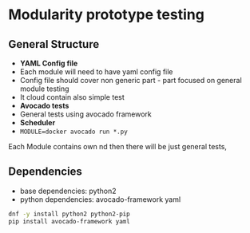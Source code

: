 # Modularity prototype testing

## General Structure
 * __YAML Config file__
  * Each module will need to have yaml config file
  * Config file should cover non generic part - part focused on general module testing
  * It cloud contain also simple test 
 * __Avocado tests__
  * General tests using avocado framework
 * __Scheduler__
  * `MODULE=docker avocado run *.py`

Each Module contains own 
nd then there will be just general tests, 

## Dependencies 
 * base dependencies: python2
 * python dependencies: avocado-framework yaml
```bash
dnf -y install python2 python2-pip
pip install avocado-framework yaml
```

